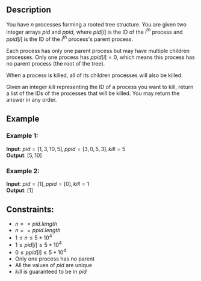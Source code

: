 ## Description
You have $n$ processes forming a rooted tree structure. You are given two integer arrays $pid$ and $ppid$, where $pid[i]$ is the ID of the $i^{th}$ process and $ppid[i]$ is the ID of the $i^{th}$ process's parent process.

Each process has only one parent process but may have multiple children processes. Only one process has $ppid[i] = 0$, which means this process has no parent process (the root of the tree).

When a process is killed, all of its children processes will also be killed.

Given an integer $kill$ representing the ID of a process you want to kill, return a list of the IDs of the processes that will be killed. You may return the answer in any order.

## Example
### Example 1:
**Input**: $pid = [1,3,10,5], ppid = [3,0,5,3], kill = 5$  
**Output**: $[5,10]$  

### Example 2:
**Input**: $pid = [1], ppid = [0], kill = 1$  
**Output**: $[1]$
 
## Constraints:
- $n == pid.length$
- $n == ppid.length$
- $1 \leq n \leq 5 * 10^4$
- $1 \leq pid[i] \leq 5 * 10^4$
- $0 \leq ppid[i] \leq 5 * 10^4$
- Only one process has no parent
- All the values of $pid$ are unique
- $kill$ is guaranteed to be in $pid$